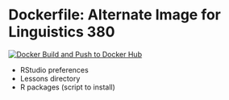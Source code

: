 # Dockerfile: Alternate Image for Linguistics 380

[![Docker Build and Push to Docker Hub](https://github.com/lin-380-s24/lin-380-alt/actions/workflows/docker-hub.yml/badge.svg)](https://github.com/lin-380-s24/lin-380-alt/actions/workflows/docker-hub.yml)


- RStudio preferences
- Lessons directory
- R packages (script to install)